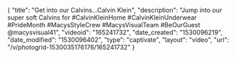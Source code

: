 {
    "title": "Get into our Calvins...Calvin Klein",
    "description": "Jump into our super soft Calvins for #CalvinKleinHome #CalvinKleinUnderwear #PrideMonth #MacysStyleCrew #MacysVisualTeam #BeOurGuest @macysvisual41",
    "videoid": "165241732",
    "date_created": "1530096219",
    "date_modified": "1530096402",
    "type": "captivate",
    "layout": "video",
    "url": "\/v\/photogrid-1530035176176\/165241732"
}